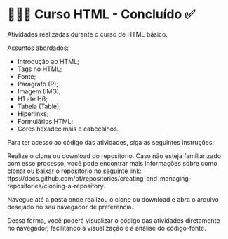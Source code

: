 # 👩🏼‍💻 Curso HTML - Concluído ✅

Atividades realizadas durante o curso de HTML básico. 

Assuntos abordados: 

- Introdução ao HTML;
- Tags no HTML;
- Fonte;
- Parágrafo (P);
- Imagem (IMG);
- H1 até H6;
- Tabela (Table);
- Hiperlinks;
- Formulários HTML;
- Cores hexadecimais e cabeçalhos.

Para ter acesso ao código das atividades, siga as seguintes instruções:

Realize o clone ou download do repositório. Caso não esteja familiarizado com esse processo, você pode encontrar mais informações sobre como clonar ou baixar o repositório no seguinte link: ttps://docs.github.com/pt/repositories/creating-and-managing-repositories/cloning-a-repository.

Navegue até a pasta onde realizou o clone ou download e abra o arquivo desejado no seu navegador de preferência.

Dessa forma, você poderá visualizar o código das atividades diretamente no navegador, facilitando a visualização e a análise do código-fonte.

